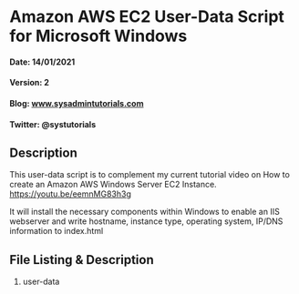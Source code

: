 # Amazon AWS EC2 User-Data Script for Microsoft Windows
#### Date: 14/01/2021
#### Version: 2
#### Blog: www.sysadmintutorials.com
#### Twitter: @systutorials

## Description

This user-data script is to complement my current tutorial video on How to create an Amazon AWS Windows Server EC2 Instance.
https://youtu.be/eemnMG83h3g

It will install the necessary components within Windows to enable an IIS webserver and write hostname, instance type, operating system, IP/DNS information to index.html

## File Listing & Description
1. user-data<br>
